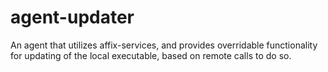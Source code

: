 # agent-updater
An agent that utilizes affix-services, and provides overridable functionality for updating of the local executable, based on remote calls to do so.
